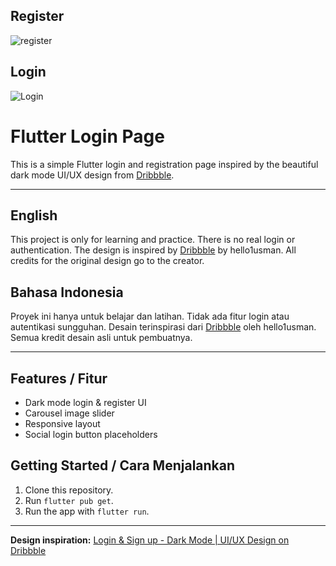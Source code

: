 ## Register
![register](https://github.com/user-attachments/assets/70b62724-72b2-4392-8ba4-56d7283f149e)
## Login
![Login](https://github.com/user-attachments/assets/52dda149-0c3c-48b6-95eb-83ddd3d9088f)

# Flutter Login Page

This is a simple Flutter login and registration page inspired by the beautiful dark mode UI/UX design from [Dribbble](https://dribbble.com/shots/24552589-Login-Sign-up-Dark-Mode-UI-UX-Design?utm_source=Clipboard_Shot&utm_campaign=hello1usman&utm_content=Login%20%26%20Sign%20up%20-%20Dark%20Mode%20%7C%20UI%2FUX%20Design&utm_medium=Social_Share).

---

## English

This project is only for learning and practice. There is no real login or authentication. The design is inspired by [Dribbble](https://dribbble.com/shots/24552589-Login-Sign-up-Dark-Mode-UI-UX-Design) by hello1usman. All credits for the original design go to the creator.

## Bahasa Indonesia

Proyek ini hanya untuk belajar dan latihan. Tidak ada fitur login atau autentikasi sungguhan. Desain terinspirasi dari [Dribbble](https://dribbble.com/shots/24552589-Login-Sign-up-Dark-Mode-UI-UX-Design) oleh hello1usman. Semua kredit desain asli untuk pembuatnya.

---

## Features / Fitur

- Dark mode login & register UI
- Carousel image slider
- Responsive layout
- Social login button placeholders

## Getting Started / Cara Menjalankan

1. Clone this repository.
2. Run `flutter pub get`.
3. Run the app with `flutter run`.

---

**Design inspiration:**
[Login & Sign up - Dark Mode | UI/UX Design on Dribbble](https://dribbble.com/shots/24552589-Login-Sign-up-Dark-Mode-UI-UX-Design)


